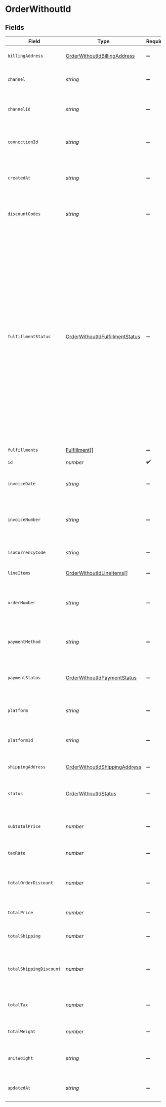 # OrderWithoutId


## Fields

| Field                                                                                                                                                                                                                                                                                                                                                       | Type                                                                                                                                                                                                                                                                                                                                                        | Required                                                                                                                                                                                                                                                                                                                                                    | Description                                                                                                                                                                                                                                                                                                                                                 |
| ----------------------------------------------------------------------------------------------------------------------------------------------------------------------------------------------------------------------------------------------------------------------------------------------------------------------------------------------------------- | ----------------------------------------------------------------------------------------------------------------------------------------------------------------------------------------------------------------------------------------------------------------------------------------------------------------------------------------------------------- | ----------------------------------------------------------------------------------------------------------------------------------------------------------------------------------------------------------------------------------------------------------------------------------------------------------------------------------------------------------- | ----------------------------------------------------------------------------------------------------------------------------------------------------------------------------------------------------------------------------------------------------------------------------------------------------------------------------------------------------------- |
| `billingAddress`                                                                                                                                                                                                                                                                                                                                            | [OrderWithoutIdBillingAddress](../../models/shared/orderwithoutidbillingaddress.md)                                                                                                                                                                                                                                                                         | :heavy_minus_sign:                                                                                                                                                                                                                                                                                                                                          | Billing address for the order                                                                                                                                                                                                                                                                                                                               |
| `channel`                                                                                                                                                                                                                                                                                                                                                   | *string*                                                                                                                                                                                                                                                                                                                                                    | :heavy_minus_sign:                                                                                                                                                                                                                                                                                                                                          | Name of the channel on the platform.                                                                                                                                                                                                                                                                                                                        |
| `channelId`                                                                                                                                                                                                                                                                                                                                                 | *string*                                                                                                                                                                                                                                                                                                                                                    | :heavy_minus_sign:                                                                                                                                                                                                                                                                                                                                          | The channel-specific ID of the order.                                                                                                                                                                                                                                                                                                                       |
| `connectionId`                                                                                                                                                                                                                                                                                                                                              | *string*                                                                                                                                                                                                                                                                                                                                                    | :heavy_minus_sign:                                                                                                                                                                                                                                                                                                                                          | Unique identifier of the integration on delta.                                                                                                                                                                                                                                                                                                              |
| `createdAt`                                                                                                                                                                                                                                                                                                                                                 | *string*                                                                                                                                                                                                                                                                                                                                                    | :heavy_minus_sign:                                                                                                                                                                                                                                                                                                                                          | Creation date of the order on the integration platform.                                                                                                                                                                                                                                                                                                     |
| `discountCodes`                                                                                                                                                                                                                                                                                                                                             | *string*                                                                                                                                                                                                                                                                                                                                                    | :heavy_minus_sign:                                                                                                                                                                                                                                                                                                                                          | The discount codes used in the order.                                                                                                                                                                                                                                                                                                                       |
| `fulfillmentStatus`                                                                                                                                                                                                                                                                                                                                         | [OrderWithoutIdFulfillmentStatus](../../models/shared/orderwithoutidfulfillmentstatus.md)                                                                                                                                                                                                                                                                   | :heavy_minus_sign:                                                                                                                                                                                                                                                                                                                                          | Fulfillment status of the order on the connected platform, can be one of - NULL None of the line items in the order have been fulfilled. - FULFILLED Every line item in the order has been fulfilled. - PARTIALLY At least one line item in the order has been fulfilled. - RETURNED Every line item in the order has been returned and the order canceled. |
| `fulfillments`                                                                                                                                                                                                                                                                                                                                              | [Fulfillment](../../models/shared/fulfillment.md)[]                                                                                                                                                                                                                                                                                                         | :heavy_minus_sign:                                                                                                                                                                                                                                                                                                                                          | Fulfillments of the order                                                                                                                                                                                                                                                                                                                                   |
| `id`                                                                                                                                                                                                                                                                                                                                                        | *number*                                                                                                                                                                                                                                                                                                                                                    | :heavy_check_mark:                                                                                                                                                                                                                                                                                                                                          | N/A                                                                                                                                                                                                                                                                                                                                                         |
| `invoiceDate`                                                                                                                                                                                                                                                                                                                                               | *string*                                                                                                                                                                                                                                                                                                                                                    | :heavy_minus_sign:                                                                                                                                                                                                                                                                                                                                          | The date of the invoice associated with the order.                                                                                                                                                                                                                                                                                                          |
| `invoiceNumber`                                                                                                                                                                                                                                                                                                                                             | *string*                                                                                                                                                                                                                                                                                                                                                    | :heavy_minus_sign:                                                                                                                                                                                                                                                                                                                                          | The number of the invoice associated with the order.                                                                                                                                                                                                                                                                                                        |
| `isoCurrencyCode`                                                                                                                                                                                                                                                                                                                                           | *string*                                                                                                                                                                                                                                                                                                                                                    | :heavy_minus_sign:                                                                                                                                                                                                                                                                                                                                          | The currency of the order. (ISO 4217).                                                                                                                                                                                                                                                                                                                      |
| `lineItems`                                                                                                                                                                                                                                                                                                                                                 | [OrderWithoutIdLineItems](../../models/shared/orderwithoutidlineitems.md)[]                                                                                                                                                                                                                                                                                 | :heavy_minus_sign:                                                                                                                                                                                                                                                                                                                                          | Items of the order                                                                                                                                                                                                                                                                                                                                          |
| `orderNumber`                                                                                                                                                                                                                                                                                                                                               | *string*                                                                                                                                                                                                                                                                                                                                                    | :heavy_minus_sign:                                                                                                                                                                                                                                                                                                                                          | The readable human order id on the connected platform.                                                                                                                                                                                                                                                                                                      |
| `paymentMethod`                                                                                                                                                                                                                                                                                                                                             | *string*                                                                                                                                                                                                                                                                                                                                                    | :heavy_minus_sign:                                                                                                                                                                                                                                                                                                                                          | The payment method used for the order.                                                                                                                                                                                                                                                                                                                      |
| `paymentStatus`                                                                                                                                                                                                                                                                                                                                             | [OrderWithoutIdPaymentStatus](../../models/shared/orderwithoutidpaymentstatus.md)                                                                                                                                                                                                                                                                           | :heavy_minus_sign:                                                                                                                                                                                                                                                                                                                                          | Payment status of the order on the connected platform.                                                                                                                                                                                                                                                                                                      |
| `platform`                                                                                                                                                                                                                                                                                                                                                  | *string*                                                                                                                                                                                                                                                                                                                                                    | :heavy_minus_sign:                                                                                                                                                                                                                                                                                                                                          | Name of the connected platform.                                                                                                                                                                                                                                                                                                                             |
| `platformId`                                                                                                                                                                                                                                                                                                                                                | *string*                                                                                                                                                                                                                                                                                                                                                    | :heavy_minus_sign:                                                                                                                                                                                                                                                                                                                                          | The platform-specific ID of the order.                                                                                                                                                                                                                                                                                                                      |
| `shippingAddress`                                                                                                                                                                                                                                                                                                                                           | [OrderWithoutIdShippingAddress](../../models/shared/orderwithoutidshippingaddress.md)                                                                                                                                                                                                                                                                       | :heavy_minus_sign:                                                                                                                                                                                                                                                                                                                                          | Billing address for the order                                                                                                                                                                                                                                                                                                                               |
| `status`                                                                                                                                                                                                                                                                                                                                                    | [OrderWithoutIdStatus](../../models/shared/orderwithoutidstatus.md)                                                                                                                                                                                                                                                                                         | :heavy_minus_sign:                                                                                                                                                                                                                                                                                                                                          | Status of the order on the connected platform.                                                                                                                                                                                                                                                                                                              |
| `subtotalPrice`                                                                                                                                                                                                                                                                                                                                             | *number*                                                                                                                                                                                                                                                                                                                                                    | :heavy_minus_sign:                                                                                                                                                                                                                                                                                                                                          | The total price of the order before taxes.                                                                                                                                                                                                                                                                                                                  |
| `taxRate`                                                                                                                                                                                                                                                                                                                                                   | *number*                                                                                                                                                                                                                                                                                                                                                    | :heavy_minus_sign:                                                                                                                                                                                                                                                                                                                                          | The tax rate for the order.                                                                                                                                                                                                                                                                                                                                 |
| `totalOrderDiscount`                                                                                                                                                                                                                                                                                                                                        | *number*                                                                                                                                                                                                                                                                                                                                                    | :heavy_minus_sign:                                                                                                                                                                                                                                                                                                                                          | The cumulated discounts applied to the total price.                                                                                                                                                                                                                                                                                                         |
| `totalPrice`                                                                                                                                                                                                                                                                                                                                                | *number*                                                                                                                                                                                                                                                                                                                                                    | :heavy_minus_sign:                                                                                                                                                                                                                                                                                                                                          | The total price of the order.                                                                                                                                                                                                                                                                                                                               |
| `totalShipping`                                                                                                                                                                                                                                                                                                                                             | *number*                                                                                                                                                                                                                                                                                                                                                    | :heavy_minus_sign:                                                                                                                                                                                                                                                                                                                                          | The total shipping cost of the order.                                                                                                                                                                                                                                                                                                                       |
| `totalShippingDiscount`                                                                                                                                                                                                                                                                                                                                     | *number*                                                                                                                                                                                                                                                                                                                                                    | :heavy_minus_sign:                                                                                                                                                                                                                                                                                                                                          | The cumulated shipping discounts of the order.                                                                                                                                                                                                                                                                                                              |
| `totalTax`                                                                                                                                                                                                                                                                                                                                                  | *number*                                                                                                                                                                                                                                                                                                                                                    | :heavy_minus_sign:                                                                                                                                                                                                                                                                                                                                          | The total taxes associated with the order.                                                                                                                                                                                                                                                                                                                  |
| `totalWeight`                                                                                                                                                                                                                                                                                                                                               | *number*                                                                                                                                                                                                                                                                                                                                                    | :heavy_minus_sign:                                                                                                                                                                                                                                                                                                                                          | The sum of all line item weights.                                                                                                                                                                                                                                                                                                                           |
| `unitWeight`                                                                                                                                                                                                                                                                                                                                                | *string*                                                                                                                                                                                                                                                                                                                                                    | :heavy_minus_sign:                                                                                                                                                                                                                                                                                                                                          | The unit of the combined line item weights.                                                                                                                                                                                                                                                                                                                 |
| `updatedAt`                                                                                                                                                                                                                                                                                                                                                 | *string*                                                                                                                                                                                                                                                                                                                                                    | :heavy_minus_sign:                                                                                                                                                                                                                                                                                                                                          | Updated date of the order in delta.                                                                                                                                                                                                                                                                                                                         |
